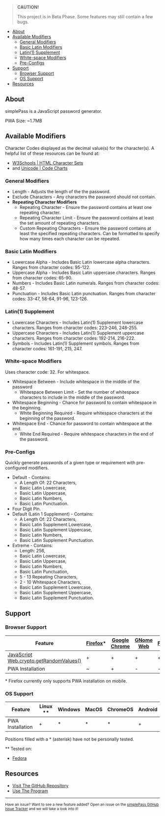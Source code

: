 > **CAUTION!**
>
> This project is in Beta Phase. Some features may still contain a few bugs.

- [About](#about)
- [Available Modifiers](#available-modifiers)
  - [General Modifiers](#general-modifiers)
  - [Basic Latin Modifiers](#basic-latin-modifiers)
  - [Latin(1) Supplement](#latin1-supplement)
  - [White-space Modifiers](#white-space-modifiers)
  - [Pre-Configs](#pre-configs)
- [Support](#support)
  - [Browser Support](#browser-support)
  - [OS Support](#os-support)
- [Resources](#resources)

## About

simplePass is a JavaScript password generator.

PWA Size: ~1.7MB

## Available Modifiers

Character Codes displayed as the decimal value(s) for the character(s). A helpful list of these resources can be found at:

- [W3Schools | HTML Character Sets](https://www.w3schools.com/charsets/)
- and [Unicode | Code Charts](https://www.unicode.org/charts/)

### General Modifiers

- Length - Adjusts the length of the the password.
- Exclude Characters - Any characters the password should not contain.
- **Repeating Character Modifiers**
  - Repeating Character - Ensure the password contains at least one repeating character.
  - Repeating Character Limit - Ensure the password contains at least the set amount of repeating characters.
  - Custom Repeating Characters - Ensure the password contains at least the specified repeating characters. Can be formatted to specify how many times each character can be repeated.

### Basic Latin Modifiers

- Lowercase Alpha - Includes Basic Latin lowercase alpha characters. Ranges from character codes: 95-122.
- Uppercase Alpha - Includes Basic Latin uppercase characters. Ranges from character codes: 65-90.
- Numbers - Includes Basic Latin numerals. Ranges from character codes: 48-57.
- Punctuation - Includes Basic Latin punctuation. Ranges from character codes: 33-47, 58-64, 91-96, 123-126.

### Latin(1) Supplement

- Lowercase Characters - Includes Latin(1) Supplement lowercase characters. Ranges from character codes: 223-246, 248-255.
- Uppercase Characters - Includes Latin(1) Supplement uppercase characters. Ranges from character codes: 192-214, 216-222.
- Symbols - Includes Latin(1) Supplement symbols. Ranges from character codes: 161-191, 215, 247.

### White-space Modifiers

Uses character code: 32. For whitespace.

- Whitespace Between - Include whitespace in the middle of the password
  - Whitespace Between Limit - Set the number of whitespace characters to include in the middle of the password.
- Whitespace Beginning - Chance for password to contain whitespace in the beginning.
  - White Beginning Required - Require whitespace characters at the beginning of the password.
- Whitespace End - Chance for password to contain whitespace at the end.
  - White End Required - Require whitespace characters in the end of the password.

### Pre-Configs

Quickly generate passwords of a given type or requirement with pre-configured modifiers.

- Default - Contains:
  - A Length Of: 22 Characters,
  - Basic Latin Lowercase,
  - Basic Latin Uppercase,
  - Basic Latin Numbers,
  - Basic Latin Punctuation.
- Four Digit Pin.
- Default (Latin 1 Supplement) - Contains:
  - A Length Of: 22 Characters,
  - Basic Latin Supplement Lowercase,
  - Basic Latin Supplement Uppercase,
  - Basic Latin Numbers,
  - Basic Latin Supplement Punctuation.
- Extreme - Contains:
  - Length: 256,
  - Basic Latin Lowercase,
  - Basic Latin Uppercase,
  - Basic Latin Numbers,
  - Basic Latin Punctuation,
  - 5 - 13 Repeating Characters,
  - 2 - 10 Whitespace Characters,
  - Basic Latin Supplement Lowercase,
  - Basic Latin Supplement Uppercase,
  - Basic Latin Supplement Punctuation.

## Support

### Browser Support

| Feature | [Firefox](https://www.mozilla.org/en-CA/firefox/)* | [Google Chrome](https://www.google.com/intl/en_ca/chrome/) | [GNome Web](https://wiki.gnome.org/Apps/Web) | [Falkon](https://www.falkon.org/) | [Edge](https://www.microsoft.com/en-us/edge) | [Opera](https://www.opera.com/)
| --- | --- | --- | --- | --- | --- | --- |
| [JavaScript Web.crypto.getRandomValues()](https://developer.mozilla.org/en-US/docs/Web/API/Crypto/getRandomValues) | + | + | + | + | * | * |
| PWA Installation  | ~ | + | - | - | * | * |

\* Firefox currently only supports PWA installation on mobile.

### OS Support

| Feature | Linux ** | Windows | MacOS | ChromeOS | Android |
| --- | --- | --- | --- | --- | --- |
| PWA Installation | +  | * | * | * | + |

Positions filled with a * (asterisk) have not be personally tested.

** Tested on:

- [Fedora](https://getfedora.org/en/)

## Resources

- [Visit The GitHub Repository](https://github.com/staticBanter/simplePass)
- [Use The Program](https://staticbanter.github.io/simplePass/)

---

<sub>Have an issue? Want to see a new feature added? Open an issue on the <a href="https://github.com/staticBanter/simplePass/issues">simplePass GitHub Issue Tracker</a> and we will take a look into it!</sub>
